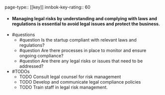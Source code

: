 page-type:: [[key]]
innbok-key-rating:: 60
- #### Managing legal risks by understanding and complying with laws and regulations is essential to avoid legal issues and protect the business.
- #questions
  - #question Is the startup compliant with relevant laws and regulations?
  - #question Are there processes in place to monitor and ensure ongoing compliance?
  - #question Are there any legal risks or issues that need to be addressed?
- #TODOs
  - TODO Consult legal counsel for risk management
  - TODO  Develop and communicate legal compliance policies
  - TODO  Train staff in legal risk management.



